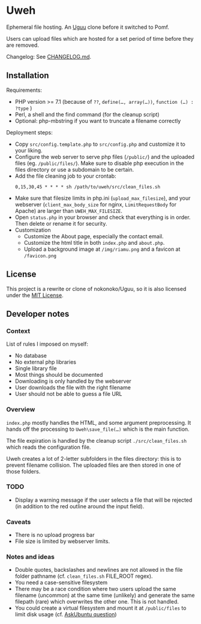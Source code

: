 # Uweh

Ephemeral file hosting. An [Uguu](https://github.com/nokonoko/Uguu) clone before it switched to Pomf.

Users can upload files which are hosted for a set period of time before they are removed.

Changelog: See [CHANGELOG.md](CHANGELOG.md).

## Installation

Requirements:
* PHP version >= 7.1 (because of `??`, `define(…, array(…))`, `function (…) : ?type` )
* Perl, a shell and the find command (for the cleanup script)
* Optional: php-mbstring if you want to truncate a filename correctly

Deployment steps:
- Copy `src/config.template.php` to `src/config.php` and customize it to your liking. 
- Configure the web server to serve php files (`/public/`) and the uploaded files (eg. `/public/files/`). Make sure to disable php execution in the files directory or use a subdomain to be certain.
- Add the file cleaning job to your crontab:
  ```cron
  0,15,30,45 * * * * sh /path/to/uweh/src/clean_files.sh
  ```
- Make sure that filesize limits in php.ini (`upload_max_filesize`), and your webserver (`client_max_body_size` for nginx, `LimitRequestBody` for Apache) are larger than `UWEH_MAX_FILESIZE`.
- Open `status.php` in your browser and check that everything is in order. Then delete or rename it for security.
- Customization
  - Customize the About page, especially the contact email.
  - Customize the html title in both `index.php` and `about.php`.
  - Upload a background image at `/img/riamu.png` and a favicon at `/favicon.png`

## License

This project is a rewrite or clone of nokonoko/Uguu, so it is also licensed under the [MIT License](LICENSE).

## Developer notes

### Context

List of rules I imposed on myself:
- No database
- No external php libraries
- Single library file
- Most things should be documented
- Downloading is only handled by the webserver
- User downloads the file with the right filename
- User should not be able to guess a file URL

### Overview

`index.php` mostly handles the HTML, and some argument preprocessing. It hands off
the processing to `Uweh\save_file(…)` which is the main function.

The file expiration is handled by the cleanup script `./src/clean_files.sh` which reads the configuration file. 

Uweh creates a lot of 2-letter subfolders in the files directory: this is to prevent filename collision.
The uploaded files are then stored in one of those folders.

### TODO

- Display a warning message if the user selects a file that will be rejected (in addition to the red outline around the input field).

### Caveats

- There is no upload progress bar
- File size is limited by webserver limits.

### Notes and ideas

* Double quotes, backslashes and newlines are not allowed in the file folder pathname (cf. `clean_files.sh` FILE_ROOT regex).
* You need a case-sensitive filesystem
* There may be a race condition where two users upload the same filename (uncommon) at the same time (unlikely) and generate the same filepath (rare) which overwrites the other one. This is not handled.
* You could create a virtual filesystem and mount it at `/public/files` to limit disk usage (cf. [AskUbuntu question](https://askubuntu.com/questions/841282/how-to-set-a-file-size-limit-for-a-directory))